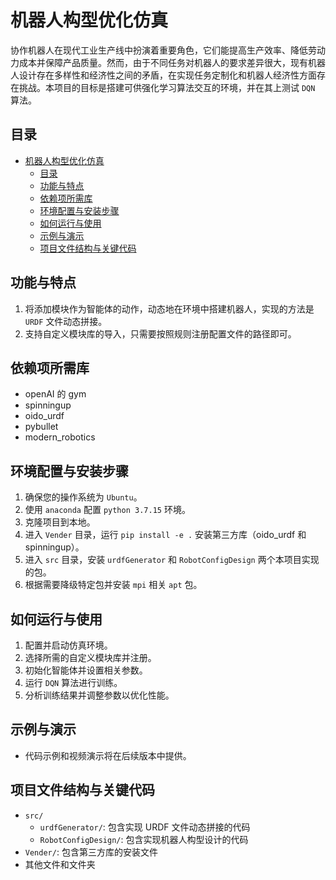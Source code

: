 # 机器人构型优化仿真

协作机器人在现代工业生产线中扮演着重要角色，它们能提高生产效率、降低劳动力成本并保障产品质量。然而，由于不同任务对机器人的要求差异很大，现有机器人设计存在多样性和经济性之间的矛盾，在实现任务定制化和机器人经济性方面存在挑战。本项目的目标是搭建可供强化学习算法交互的环境，并在其上测试 `DQN` 算法。

## 目录

- [机器人构型优化仿真](#机器人构型优化仿真)
  - [目录](#目录)
  - [功能与特点](#功能与特点)
  - [依赖项所需库](#依赖项所需库)
  - [环境配置与安装步骤](#环境配置与安装步骤)
  - [如何运行与使用](#如何运行与使用)
  - [示例与演示](#示例与演示)
  - [项目文件结构与关键代码](#项目文件结构与关键代码)

## 功能与特点

1. 将添加模块作为智能体的动作，动态地在环境中搭建机器人，实现的方法是 `URDF` 文件动态拼接。
2. 支持自定义模块库的导入，只需要按照规则注册配置文件的路径即可。

## 依赖项所需库

- openAI 的 gym
- spinningup
- oido_urdf
- pybullet
- modern_robotics

## 环境配置与安装步骤

1. 确保您的操作系统为 `Ubuntu`。
2. 使用 `anaconda` 配置 `python 3.7.15` 环境。
3. 克隆项目到本地。
4. 进入 `Vender` 目录，运行 `pip install -e .` 安装第三方库（oido_urdf 和 spinningup）。
5. 进入 `src` 目录，安装 `urdfGenerator` 和 `RobotConfigDesign` 两个本项目实现的包。
6. 根据需要降级特定包并安装 `mpi` 相关 `apt` 包。

<!-- 注释：在此部分添加具体的降级和安装命令 -->

## 如何运行与使用

<!-- 注释：请提供具体的运行命令和使用说明 -->

1. 配置并启动仿真环境。
2. 选择所需的自定义模块库并注册。
3. 初始化智能体并设置相关参数。
4. 运行 `DQN` 算法进行训练。
5. 分析训练结果并调整参数以优化性能。

## 示例与演示

<!-- 注释：在此部分添加代码示例和/或视频演示链接 -->

- 代码示例和视频演示将在后续版本中提供。

## 项目文件结构与关键代码

<!-- 注释：请在此部分提供项目文件结构的说明，以及关键代码的解释和说明 -->

- `src/`
  - `urdfGenerator/`: 包含实现 URDF 文件动态拼接的代码
  - `RobotConfigDesign/`: 包含实现机器人构型设计的代码
- `Vender/`: 包含第三方库的安装文件
- 其他文件和文件夹